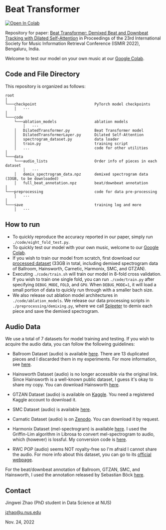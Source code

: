 # Beat Transformer
<a href="https://colab.research.google.com/drive/1IdrpMO1AivWmy-Bm8ktmMy14ED9jllux?usp=sharing)" rel="nofollow"><img src="https://camo.githubusercontent.com/84f0493939e0c4de4e6dbe113251b4bfb5353e57134ffd9fcab6b8714514d4d1/68747470733a2f2f636f6c61622e72657365617263682e676f6f676c652e636f6d2f6173736574732f636f6c61622d62616467652e737667" alt="Open In Colab" data-canonical-src="https://colab.research.google.com/assets/colab-badge.svg" style="max-width: 100%;"></a>

Repository for paper: [Beat Transformer: Demixed Beat and Downbeat Tracking with Dilated Self-Attention](https://arxiv.org/abs/2209.07140) in Proceedings of the 23rd International Society for Music Information Retrieval Conference (ISMIR 2022), Bengaluru, India.

Welcome to test our model on your own music at our [Google Colab](https://colab.research.google.com/drive/1IdrpMO1AivWmy-Bm8ktmMy14ED9jllux?usp=sharing).


## Code and File Directory

This repository is organized as follows:

```
root
│
└───checkpoint                          PyTorch model checkpoints
    │   ···
│   
└───code
    └───ablation_models                 ablation models
        │   ···                            
    │   DilatedTransformer.py           Beat Transformer model
    │   DilatedTransformerLayer.py      Dilated Self-Attention
    │   spectrogram_dataset.py          data loader
    │   train.py                        training script
    │   ...                             code for other utilities
│   
└───data
    └───audio_lists                     Order info of pieces in each dataset
        │   ···                     
    │   demix_spectrogram_data.npz      demixed spectrogram data (33GB, to be downloaded)
    │   full_beat_annotation.npz        beat/downbeat annotation
│   
└───preprocessing                       code for data pre-processing
    │   ···
│   
└───save                                training log and more
    │   ···
```


## How to run
* To quickly reproduce the accuracy reported in our paper, simply run `./code/eight_fold_test.py`.
* To quickly test our model with your own music, welcome to our [Google Colab](https://colab.research.google.com/drive/1IdrpMO1AivWmy-Bm8ktmMy14ED9jllux?usp=sharing).
* If you wish to train our model from scratch, first download our [processed dataset](https://drive.google.com/file/d/1LamSAEY5QsnY57cF6qH_0niesGGKkHtI/view?usp=sharing) (33GB in total, including demixed spectrogram data of Ballroom, Hainsworth, Carnetic, Harmonix, SMC, and GTZAN). 
* Executing `./code/train.sh` will train our model in 8-fold cross validation. If you wish to train one single fold, you can run `./code/train.py` after specifying `DEBUG_MODE`, `FOLD`, and `GPU`. When `DEBUG_MODE=1`, it will load a small portion of data to quickly run through with a smaller bach size.
* We also release out ablation model architectures in `./code/ablation_models`. We release our data processing scripts in `./preprocessing/demixing.py`, where we call [Spleeter](https://github.com/deezer/spleeter) to demix each piece and save the demixed spectrogram.

## Audio Data
We use a total of 7 datasets for model training and testing. If you wish to acquire the audio data, you can follow the following guidelines:
* Ballroom Dataset (audio) is available [here](http://mtg.upf.edu/ismir2004/contest/tempoContest/node5.html). There are 13 duplicated pieces and I discarded them in my experiments. For more information, see [here](https://github.com/CPJKU/BallroomAnnotations/blob/master/README.md).

* Hainsworth Dataset (audio) is no longer accessible via the original link. Since Hainsworth is a well-known public dataset, I guess it's okay to share my copy. You can download Hainsworth [here](https://drive.google.com/file/d/1ctMDHAoeTBG5LSbtQIQBIv4vTI0oB0u1/view).

* GTZAN Dataset (audio) is available on [Kaggle](https://www.kaggle.com/datasets/andradaolteanu/gtzan-dataset-music-genre-classification). You need a registered Kaggle account to download it.

* SMC Dataset (audio) is available [here](https://joserzapata.github.io/publication/selective-sampling-beat-tracking/).

* Carnatic Dataset (audio) is on [Zenodo](https://zenodo.org/record/1264394). You can download it by request.

* Harmonix Dataset (mel-spectrogram) is available [here](https://github.com/urinieto/harmonixset). I used the Griffin-Lim algorithm in Librosa to convert mel-spectrogram to audio, which (however) is lossful. My conversion code is [here](https://github.com/zhaojw1998/Beat-Transformer/blob/main/preprocessing/harmonix_mel2wav.py).

* RWC POP (audio) seems NOT royalty-free so I'm afraid I cannot share the audio. For more info about this dataset, you can go to its [official webpage](https://staff.aist.go.jp/m.goto/RWC-MDB/).

For the beat/downbeat annotation of Ballroom, GTZAN, SMC, and Hainsworth, I used the annotation released by Sebastian Böck [here](https://github.com/superbock/ISMIR2019).



## Contact
Jingwei Zhao (PhD student in Data Science at NUS)

jzhao@u.nus.edu

Nov. 24, 2022
